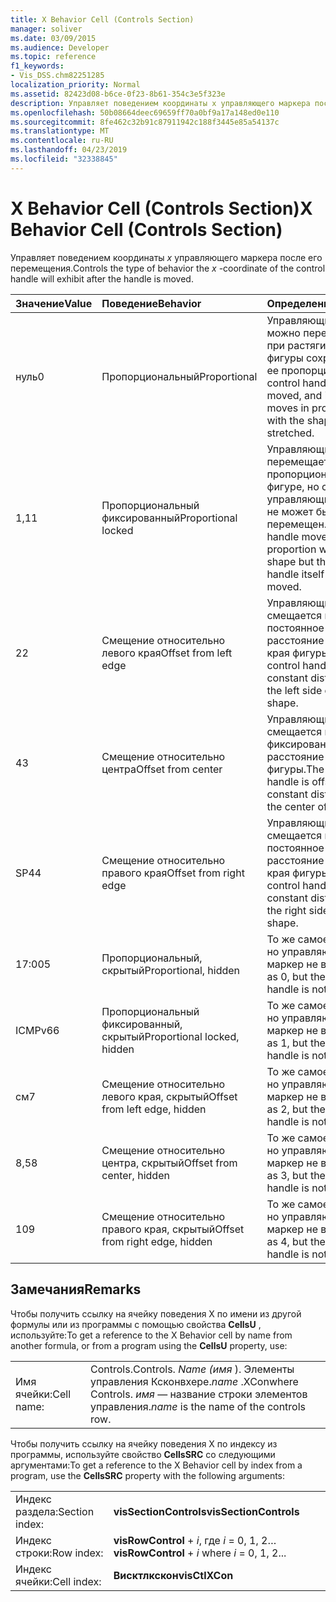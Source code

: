 ```yaml
---
title: X Behavior Cell (Controls Section)
manager: soliver
ms.date: 03/09/2015
ms.audience: Developer
ms.topic: reference
f1_keywords:
- Vis_DSS.chm82251285
localization_priority: Normal
ms.assetid: 82423d08-b6ce-0f23-8b61-354c3e5f323e
description: Управляет поведением координаты x управляющего маркера после его перемещения.
ms.openlocfilehash: 50b08664deec69659ff70a0bf9a17a148ed0e110
ms.sourcegitcommit: 8fe462c32b91c87911942c188f3445e85a54137c
ms.translationtype: MT
ms.contentlocale: ru-RU
ms.lasthandoff: 04/23/2019
ms.locfileid: "32338845"
---
```

# <a name="x-behavior-cell-controls-section"></a><span data-ttu-id="08e8a-103">X Behavior Cell (Controls Section)</span><span class="sxs-lookup"><span data-stu-id="08e8a-103">X Behavior Cell (Controls Section)</span></span>

<span data-ttu-id="08e8a-104">Управляет поведением координаты *x* управляющего маркера после его перемещения.</span><span class="sxs-lookup"><span data-stu-id="08e8a-104">Controls the type of behavior the  *x*  -coordinate of the control handle will exhibit after the handle is moved.</span></span> 
  
|<span data-ttu-id="08e8a-105">**Значение**</span><span class="sxs-lookup"><span data-stu-id="08e8a-105">**Value**</span></span>|<span data-ttu-id="08e8a-106">**Поведение**</span><span class="sxs-lookup"><span data-stu-id="08e8a-106">**Behavior**</span></span>|<span data-ttu-id="08e8a-107">**Определение**</span><span class="sxs-lookup"><span data-stu-id="08e8a-107">**Definition**</span></span>|<span data-ttu-id="08e8a-108">**Константа автоматизации**</span><span class="sxs-lookup"><span data-stu-id="08e8a-108">**Automation constant**</span></span>|
|:-----|:-----|:-----|:-----|
| <span data-ttu-id="08e8a-109">нуль</span><span class="sxs-lookup"><span data-stu-id="08e8a-109">0</span></span>  <br/> | <span data-ttu-id="08e8a-110">Пропорциональный</span><span class="sxs-lookup"><span data-stu-id="08e8a-110">Proportional</span></span>  <br/> | <span data-ttu-id="08e8a-111">Управляющий маркер можно перемещать, но при растягивании фигуры сохраняются ее пропорции.</span><span class="sxs-lookup"><span data-stu-id="08e8a-111">The control handle can be moved, and it also moves in proportion with the shape when it is stretched.</span></span>  <br/> |<span data-ttu-id="08e8a-112">**visCtlProportional**</span><span class="sxs-lookup"><span data-stu-id="08e8a-112">**visCtlProportional**</span></span> <br/> |
| <span data-ttu-id="08e8a-113">1,1</span><span class="sxs-lookup"><span data-stu-id="08e8a-113">1</span></span>  <br/> | <span data-ttu-id="08e8a-114">Пропорциональный фиксированный</span><span class="sxs-lookup"><span data-stu-id="08e8a-114">Proportional locked</span></span>  <br/> | <span data-ttu-id="08e8a-115">Управляющий маркер перемещается пропорционально фигуре, но сам управляющий маркер не может быть перемещен.</span><span class="sxs-lookup"><span data-stu-id="08e8a-115">The control handle moves in proportion with the shape but the control handle itself cannot be moved.</span></span>  <br/> |<span data-ttu-id="08e8a-116">**visCtlLocked**</span><span class="sxs-lookup"><span data-stu-id="08e8a-116">**visCtlLocked**</span></span> <br/> |
| <span data-ttu-id="08e8a-117">2</span><span class="sxs-lookup"><span data-stu-id="08e8a-117">2</span></span>  <br/> | <span data-ttu-id="08e8a-118">Смещение относительно левого края</span><span class="sxs-lookup"><span data-stu-id="08e8a-118">Offset from left edge</span></span>  <br/> | <span data-ttu-id="08e8a-119">Управляющий маркер смещается на постоянное расстояние от левого края фигуры.</span><span class="sxs-lookup"><span data-stu-id="08e8a-119">The control handle is offset a constant distance from the left side of the shape.</span></span>  <br/> |<span data-ttu-id="08e8a-120">**visCtlOffsetMin**</span><span class="sxs-lookup"><span data-stu-id="08e8a-120">**visCtlOffsetMin**</span></span> <br/> |
| <span data-ttu-id="08e8a-121">4</span><span class="sxs-lookup"><span data-stu-id="08e8a-121">3</span></span>  <br/> | <span data-ttu-id="08e8a-122">Смещение относительно центра</span><span class="sxs-lookup"><span data-stu-id="08e8a-122">Offset from center</span></span>  <br/> | <span data-ttu-id="08e8a-123">Управляющий маркер смещается на фиксированное расстояние от центра фигуры.</span><span class="sxs-lookup"><span data-stu-id="08e8a-123">The control handle is offset a constant distance from the center of the shape.</span></span>  <br/> |<span data-ttu-id="08e8a-124">**visCtlOffsetMid**</span><span class="sxs-lookup"><span data-stu-id="08e8a-124">**visCtlOffsetMid**</span></span> <br/> |
| <span data-ttu-id="08e8a-125">SP4</span><span class="sxs-lookup"><span data-stu-id="08e8a-125">4</span></span>  <br/> | <span data-ttu-id="08e8a-126">Смещение относительно правого края</span><span class="sxs-lookup"><span data-stu-id="08e8a-126">Offset from right edge</span></span>  <br/> | <span data-ttu-id="08e8a-127">Управляющий маркер смещается на постоянное расстояние от правого края фигуры.</span><span class="sxs-lookup"><span data-stu-id="08e8a-127">The control handle is offset a constant distance from the right side of the shape.</span></span>  <br/> |<span data-ttu-id="08e8a-128">**visCtlOffsetMax**</span><span class="sxs-lookup"><span data-stu-id="08e8a-128">**visCtlOffsetMax**</span></span> <br/> |
| <span data-ttu-id="08e8a-129">17:00</span><span class="sxs-lookup"><span data-stu-id="08e8a-129">5</span></span>  <br/> | <span data-ttu-id="08e8a-130">Пропорциональный, скрытый</span><span class="sxs-lookup"><span data-stu-id="08e8a-130">Proportional, hidden</span></span>  <br/> | <span data-ttu-id="08e8a-131">То же самое, что и 0, но управляющий маркер не виден.</span><span class="sxs-lookup"><span data-stu-id="08e8a-131">Same as 0, but the control handle is not visible.</span></span>  <br/> |<span data-ttu-id="08e8a-132">**visCtlProportionalHidden**</span><span class="sxs-lookup"><span data-stu-id="08e8a-132">**visCtlProportionalHidden**</span></span> <br/> |
| <span data-ttu-id="08e8a-133">ICMPv6</span><span class="sxs-lookup"><span data-stu-id="08e8a-133">6</span></span>  <br/> | <span data-ttu-id="08e8a-134">Пропорциональный фиксированный, скрытый</span><span class="sxs-lookup"><span data-stu-id="08e8a-134">Proportional locked, hidden</span></span>  <br/> | <span data-ttu-id="08e8a-135">То же самое, что и 1, но управляющий маркер не виден.</span><span class="sxs-lookup"><span data-stu-id="08e8a-135">Same as 1, but the control handle is not visible.</span></span>  <br/> |<span data-ttu-id="08e8a-136">**visCtlLockedHiddenv**</span><span class="sxs-lookup"><span data-stu-id="08e8a-136">**visCtlLockedHiddenv**</span></span> <br/> |
| <span data-ttu-id="08e8a-137">см</span><span class="sxs-lookup"><span data-stu-id="08e8a-137">7</span></span>  <br/> | <span data-ttu-id="08e8a-138">Смещение относительно левого края, скрытый</span><span class="sxs-lookup"><span data-stu-id="08e8a-138">Offset from left edge, hidden</span></span>  <br/> | <span data-ttu-id="08e8a-139">То же самое, что и 2, но управляющий маркер не виден.</span><span class="sxs-lookup"><span data-stu-id="08e8a-139">Same as 2, but the control handle is not visible.</span></span>  <br/> |<span data-ttu-id="08e8a-140">**visCtlOffsetMinHidden**</span><span class="sxs-lookup"><span data-stu-id="08e8a-140">**visCtlOffsetMinHidden**</span></span> <br/> |
| <span data-ttu-id="08e8a-141">8,5</span><span class="sxs-lookup"><span data-stu-id="08e8a-141">8</span></span>  <br/> | <span data-ttu-id="08e8a-142">Смещение относительно центра, скрытый</span><span class="sxs-lookup"><span data-stu-id="08e8a-142">Offset from center, hidden</span></span>  <br/> | <span data-ttu-id="08e8a-143">То же самое, что и 3, но управляющий маркер не виден.</span><span class="sxs-lookup"><span data-stu-id="08e8a-143">Same as 3, but the control handle is not visible.</span></span>  <br/> |<span data-ttu-id="08e8a-144">**visCtlOffsetMidHidden**</span><span class="sxs-lookup"><span data-stu-id="08e8a-144">**visCtlOffsetMidHidden**</span></span> <br/> |
| <span data-ttu-id="08e8a-145">10</span><span class="sxs-lookup"><span data-stu-id="08e8a-145">9</span></span>  <br/> | <span data-ttu-id="08e8a-146">Смещение относительно правого края, скрытый</span><span class="sxs-lookup"><span data-stu-id="08e8a-146">Offset from right edge, hidden</span></span>  <br/> | <span data-ttu-id="08e8a-147">То же самое, что и 4, но управляющий маркер не виден.</span><span class="sxs-lookup"><span data-stu-id="08e8a-147">Same as 4, but the control handle is not visible.</span></span>  <br/> |<span data-ttu-id="08e8a-148">**visCtlOffsetMaxHidden**</span><span class="sxs-lookup"><span data-stu-id="08e8a-148">**visCtlOffsetMaxHidden**</span></span> <br/> |
   
## <a name="remarks"></a><span data-ttu-id="08e8a-149">Замечания</span><span class="sxs-lookup"><span data-stu-id="08e8a-149">Remarks</span></span>

<span data-ttu-id="08e8a-150">Чтобы получить ссылку на ячейку поведения X по имени из другой формулы или из программы с помощью свойства **CellsU** , используйте:</span><span class="sxs-lookup"><span data-stu-id="08e8a-150">To get a reference to the X Behavior cell by name from another formula, or from a program using the **CellsU** property, use:</span></span> 
  
|||
|:-----|:-----|
| <span data-ttu-id="08e8a-151">Имя ячейки:</span><span class="sxs-lookup"><span data-stu-id="08e8a-151">Cell name:</span></span>  <br/> | <span data-ttu-id="08e8a-152">Controls.</span><span class="sxs-lookup"><span data-stu-id="08e8a-152">Controls.</span></span>  <span data-ttu-id="08e8a-153">*Name (имя* ). Элементы управления Ксконвхере.</span><span class="sxs-lookup"><span data-stu-id="08e8a-153">*name*  .XConwhere Controls.</span></span>  <span data-ttu-id="08e8a-154">*имя* — название строки элементов управления.</span><span class="sxs-lookup"><span data-stu-id="08e8a-154">*name*  is the name of the controls row.</span></span>  <br/> |
   
<span data-ttu-id="08e8a-155">Чтобы получить ссылку на ячейку поведения X по индексу из программы, используйте свойство **CellsSRC** со следующими аргументами:</span><span class="sxs-lookup"><span data-stu-id="08e8a-155">To get a reference to the X Behavior cell by index from a program, use the **CellsSRC** property with the following arguments:</span></span> 
  
|||
|:-----|:-----|
| <span data-ttu-id="08e8a-156">Индекс раздела:</span><span class="sxs-lookup"><span data-stu-id="08e8a-156">Section index:</span></span>  <br/> |<span data-ttu-id="08e8a-157">**visSectionControls**</span><span class="sxs-lookup"><span data-stu-id="08e8a-157">**visSectionControls**</span></span> <br/> |
| <span data-ttu-id="08e8a-158">Индекс строки:</span><span class="sxs-lookup"><span data-stu-id="08e8a-158">Row index:</span></span>  <br/> |<span data-ttu-id="08e8a-159">**visRowControl** +  *i*, где *i* = 0, 1, 2…</span><span class="sxs-lookup"><span data-stu-id="08e8a-159">**visRowControl** +  *i*            where  *i*  = 0, 1, 2...</span></span>  <br/> |
| <span data-ttu-id="08e8a-160">Индекс ячейки:</span><span class="sxs-lookup"><span data-stu-id="08e8a-160">Cell index:</span></span>  <br/> |<span data-ttu-id="08e8a-161">**Висктлкскон**</span><span class="sxs-lookup"><span data-stu-id="08e8a-161">**visCtlXCon**</span></span> <br/> |
   

